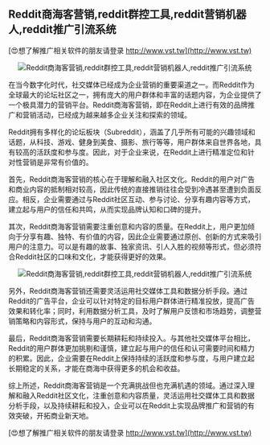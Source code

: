 ## **Reddit商海客营销,reddit群控工具,reddit营销机器人,reddit推广引流系统**

[😍想了解推广相关软件的朋友请登录 http://www.vst.tw](http://www.vst.tw)

 <center><img src="https://vst.tw/MP4/tuiguang/png/0.png" alt="Reddit商海客营销,reddit群控工具,reddit营销机器人,reddit推广引流系统"></center>

在当今数字化时代，社交媒体已经成为企业营销的重要渠道之一。而Reddit作为全球最大的论坛社区之一，拥有庞大的用户群体和丰富的话题内容，为企业提供了一个极具潜力的营销平台。Reddit商海客营销，即在Reddit上进行有效的品牌推广和营销活动，已经成为越来越多企业关注和探索的领域。

Reddit拥有多样化的论坛板块（Subreddit），涵盖了几乎所有可能的兴趣领域和话题，从科技、游戏、健身到美食、摄影、旅行等等，用户群体来自世界各地，具有较高的活跃度和参与度。因此，对于企业来说，在Reddit上进行精准定位和针对性营销是非常有价值的。

首先，Reddit商海客营销的核心在于理解和融入社区文化。Reddit的用户对广告和商业内容的抵制相对较高，因此传统的直接推销往往会受到冷遇甚至遭到负面反应。相反，企业需要通过与Reddit社区互动、参与讨论、分享有趣内容等方式，建立起与用户的信任和共鸣，从而实现品牌认知和口碑的提升。

其次，Reddit商海客营销需要注重创意和内容的质量。在Reddit上，用户更加倾向于分享有趣、独特、有价值的内容，因此企业需要通过原创、创新的方式来吸引用户的注意力。可以是有趣的故事、独家资讯、引人入胜的视频等形式，但必须符合Reddit社区的口味和文化，才能获得更好的效果。

 <center><img src="https://vst.tw/MP4/tuiguang/png/4.png" alt="Reddit商海客营销,reddit群控工具,reddit营销机器人,reddit推广引流系统"></center>

另外，Reddit商海客营销还需要灵活运用社交媒体工具和数据分析手段。通过Reddit的广告平台，企业可以针对特定的目标用户群体进行精准投放，提高广告效果和转化率；同时，利用数据分析工具，及时了解用户反馈和市场趋势，调整营销策略和内容形式，保持与用户的互动和沟通。

最后，Reddit商海客营销需要长期耕耘和持续投入。与其他社交媒体平台相比，Reddit的用户群体更加挑剔和谨慎，建立起与用户的信任和认可需要时间和精力的积累。因此，企业需要在Reddit上保持持续的活跃度和参与度，与用户建立起长期稳定的关系，才能在商海中获得更多的机会和收益。

综上所述，Reddit商海客营销是一个充满挑战但也充满机遇的领域。通过深入理解和融入Reddit社区文化，注重创意和内容质量，灵活运用社交媒体工具和数据分析手段，以及持续耕耘和投入，企业可以在Reddit上实现品牌推广和营销的有效突破，开拓商业新天地。

[😍想了解推广相关软件的朋友请登录 http://www.vst.tw](http://www.vst.tw)



